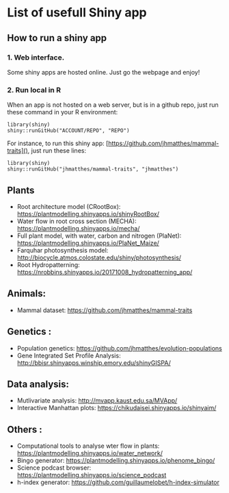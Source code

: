 
# List of usefull Shiny app

## How to run a shiny app

### 1. Web interface. 

Some shiny apps are hosted online. Just go the webpage and enjoy!

### 2. Run local in R

When an app is not hosted on a web server, but is in a github repo, just run these command in your R environment:

    library(shiny)
    shiny::runGitHub("ACCOUNT/REPO", "REPO") 
    
For instance, to run this shiny app: [https://github.com/jhmatthes/mammal-traits](), just run these lines:
    
    library(shiny)
    shiny::runGitHub("jhmatthes/mammal-traits", "jhmatthes") 


## Plants

- Root architecture model (CRootBox): https://plantmodelling.shinyapps.io/shinyRootBox/
- Water flow in root cross section (MECHA): https://plantmodelling.shinyapps.io/mecha/
- Full plant model, with water, carbon and nitrogen (PlaNet): https://plantmodelling.shinyapps.io/PlaNet_Maize/
- Farquhar photosynthesis model: http://biocycle.atmos.colostate.edu/shiny/photosynthesis/
- Root Hydropatterning: https://nrobbins.shinyapps.io/20171008_hydropatterning_app/

## Animals:

- Mammal dataset: https://github.com/jhmatthes/mammal-traits


## Genetics :

- Population genetics: https://github.com/jhmatthes/evolution-populations
- Gene Integrated Set Profile Analysis: http://bbisr.shinyapps.winship.emory.edu/shinyGISPA/

## Data analysis:

- Mutlivariate analysis: http://mvapp.kaust.edu.sa/MVApp/
- Interactive Manhattan plots: https://chikudaisei.shinyapps.io/shinyaim/

## Others :

- Computational tools to analyse wter flow in plants: https://plantmodelling.shinyapps.io/water_network/
- Bingo generator: https://plantmodelling.shinyapps.io/phenome_bingo/
- Science podcast browser: https://plantmodelling.shinyapps.io/science_podcast
- h-index generator: https://github.com/guillaumelobet/h-index-simulator

